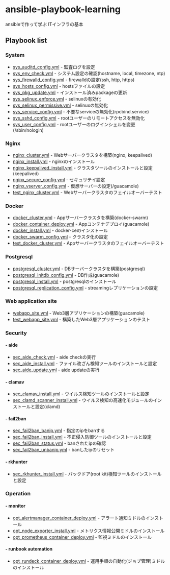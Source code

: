 # ansible-playbook-learning

ansibleで作って学ぶ ITインフラの基本

## Playbook list

### System

- [sys_auditd_config.yml](sys_auditd_config.yml) - 監査ログを設定
- [sys_env_check.yml](sys_env_check.yml) - システム設定の確認(hostname, local, timezone, ntp)
- [sys_firewalld_config.yml](sys_firewalld_config.yml) - firewalldの設定(ssh, http, https)
- [sys_hosts_config.yml](sys_hosts_config.yml) - hostsファイルの設定
- [sys_pkg_update.yml](sys_pkg_update.yml) - インストール済みpackageの更新
- [sys_selinux_enforce.yml](sys_selinux_enforce.yml) - selinuxの有効化
- [sys_selinux_permissive.yml](sys_selinux_permissive.yml) - selinuxの無効化
- [sys_service_config.yml](sys_service_config.yml) - 不要なserviceの無効化(rpcbind.service)
- [sys_sshd_config.yml](sys_sshd_config.yml) - rootユーザーのリモートアクセスを無効化
- [sys_user_config.yml](sys_user_config.yml) - rootユーザーのログインシェルを変更(/sbin/nologin)

### Nginx

- [nginx_cluster.yml](nginx_cluster.yml) - Webサーバークラスタを構築(nginx, keepalived)
- [nginx_install.yml](nginx_install.yml) - nginxのインストール
- [nginx_keepalived_install.yml](nginx_keepalived_install.yml) - クラスタツールのインストールと設定(keepalived)
- [nginx_secure_config.yml](nginx_secure_config.yml) - セキュリテイ設定
- [nginx_vserver_config.yml](nginx_vserver_config.yml) - 仮想サーバーの設定(/guacamole)
- [test_nginx_cluster.yml](test_nginx_cluster.yml) - Webサーバークラスタのフェイルオーバーテスト

### Docker

- [docker_cluster.yml](docker_cluster.yml) - Appサーバークラスタを構築(docker-swarm)
- [docker_container_deploy.yml](docker_container_deploy.yml) - Appコンテナデプロイ(guacamole)
- [docker_install.yml](docker_install.yml) - docker-ceのインストール
- [docker_swarm_config.yml](docker_swarm_config.yml) - クラスタ化の設定
- [test_docker_cluster.yml](test_docker_cluster.yml) - Appサーバークラスタのフェイルオーバーテスト

### Postgresql

- [postgresql_cluster.yml](postgresql_cluster.yml) - DBサーバークラスタを構築(postgresql)
- [postgresql_initdb_config.yml](postgresql_initdb_config.yml) - DB作成(guacamole)
- [postgresql_install.yml](postgresql_install.yml) - postgresqlのインストール
- [postgresql_replication_config.yml](postgresql_replication_config.yml) - streamingレプリケーションの設定

### Web application site

- [webapp_site.yml](webapp_site.yml) - Web3層アプリケーションの構築(guacamole)
- [test_webapp_site.yml](test_webapp_site.yml) - 構築したWeb3層アプリケーションのテスト

### Security

#### - aide
- [sec_aide_check.yml](sec_aide_check.yml) - aide checkの実行
- [sec_aide_install.yml](sec_aide_install.yml) - ファイル改ざん検知ツールのインストールと設定
- [sec_aide_update.yml](sec_aide_update.yml) - aide updateの実行

#### - clamav
- [sec_clamav_install.yml](sec_clamav_install.yml) - ウイルス検知ツールのインストールと設定
- [sec_clamd_scanner_install.yml](sec_clamd_scanner_install.yml) - ウイルス検知の高速化モジュールのインストールと設定(clamd)

#### - fail2ban
- [sec_fail2ban_banip.yml](sec_fail2ban_banip.yml) - 指定のipをbanする
- [sec_fail2ban_install.yml](sec_fail2ban_install.yml) - 不正侵入防御ツールのインストールと設定
- [sec_fail2ban_status.yml](sec_fail2ban_status.yml) - banされたipの確認
- [sec_fail2ban_unbanip.yml](sec_fail2ban_unbanip.yml) - banしたipのリセット

#### - rkhunter
- [sec_rkhunter_install.yml](sec_rkhunter_install.yml) - バックドア(root kit)検知ツールのインストールと設定

### Operation

#### - monitor
- [opt_alertmanager_container_deploy.yml](opt_alertmanager_container_deploy.yml) - アラート通知ミドルのインストール
- [opt_node_exporter_install.yml](opt_node_exporter_install.yml) - メトリクス情報公開ミドルのインストール
- [opt_prometheus_container_deploy.yml](opt_prometheus_container_deploy.yml) - 監視ミドルのインストール

#### - runbook automation
- [opt_rundeck_container_deploy.yml](opt_rundeck_container_deploy.yml) - 運用手順の自動化(ジョブ管理)ミドルのインストール
